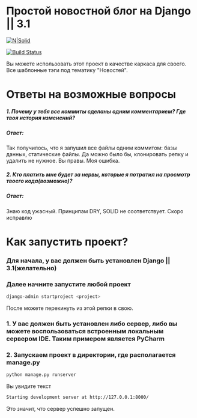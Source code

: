 # Простой новостной блог на Django || 3.1

[![N|Solid](https://habrastorage.org/getpro/habr/post_images/1d5/28e/2cb/1d528e2cb5fbc29ad16c74e5d883c371.png)](https://www.djangoproject.com/)

[![Build Status](https://travis-ci.org/joemccann/dillinger.svg?branch=master)](https://travis-ci.org/joemccann/dillinger)

Вы можете использовать этот проект в качестве каркаса для своего. Все шаблонные тэги под тематику "Новостей".

# Ответы на возможные вопросы
##### 1. Почему у тебя все коммиты сделаны одним комментарием? Где твоя история изменений?
##### Ответ:
Так получилось, что я запушил все файлы одним коммитом: базы данных, статические файлы.
Да можно было бы, клонировать репку и удалить не нужное. Вы правы. Моя ошибка. 
##### 2. Кто платить мне будет за нервы, которые я потратил на просмотр твоего кода(возможно)?
##### Ответ:
Знаю код ужасный. Принципам DRY, SOLID не соответствует.
Скоро исправлю

#    Как запустить проект?
### Для начала, у вас должен быть установлен Django || 3.1(желательно)
### Далее начните запустите любой проект
```sh
django-admin startproject <project>
```
После можете перекинуть из этой репки в свою.
### 1. У вас должен быть установлен либо сервер, либо вы можете воспользоваться встроенным локальным сервером IDE. Таким примером является PyCharm
### 2. Запускаем проект в директории, где располагается manage.py
```sh
python manage.py runserver
```
   Вы увидите текст  
  ```sh
  Starting development server at http://127.0.0.1:8000/
  ```
  Это значит, что сервер успешно запущен. 
  



